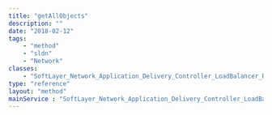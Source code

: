 ```yaml
---
title: "getAllObjects"
description: ""
date: "2018-02-12"
tags:
    - "method"
    - "sldn"
    - "Network"
classes:
    - "SoftLayer_Network_Application_Delivery_Controller_LoadBalancer_Routing_Method"
type: "reference"
layout: "method"
mainService : "SoftLayer_Network_Application_Delivery_Controller_LoadBalancer_Routing_Method"
---
```

